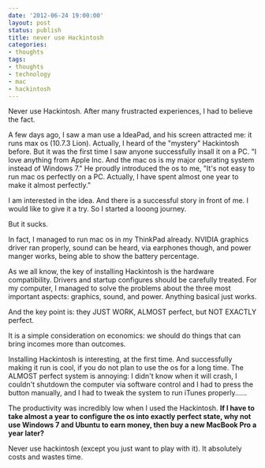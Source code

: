 ```yaml
---
date: '2012-06-24 19:00:00'
layout: post
status: publish
title: never use Hackintosh
categories:
- thoughts
tags:
- thoughts
- technology
- mac
- hackintosh
---
```


Never use Hackintosh. After many frustracted experiences, I had to believe the fact.

A few days ago, I saw a man use a IdeaPad, and his screen attracted me: it runs max os (10.7.3 Lion). Actually, I heard of the "mystery" Hackintosh before. But it was the first time I saw anyone successfully insall it on a PC. "I love anything from Apple Inc. And the mac os is my major operating system instead of Windows 7." He proudly introduced the os to me, "It's not easy to run mac os perfectly on a PC. Actually, I have spent almost one year to make it almost perfectly."

I am interested in the idea. And there is a successful story in front of me. I would like to give it a try. So I started a looong journey.

But it sucks.

In fact, I managed to run mac os in my ThinkPad already. NVIDIA graphics driver ran properly, sound can be heard, via earphones though, and power manger works, being able to show the battery percentage.

As we all know, the key of installing Hackintosh is the hardware compatibility. Drivers and startup configures should be carefully treated. For my computer, I managed to solve the problems about the three most important aspects: graphics, sound, and power. Anything basical just works.

And the key point is: they JUST WORK, ALMOST perfect, but NOT EXACTLY perfect.

It is a simple consideration on economics: we should do things that can bring incomes more than outcomes.

Installing Hackintosh is interesting, at the first time. And successfully making it run is cool, if you do not plan to use the os for a long time. The ALMOST perfect system is annoying: I didn't know when it will crash, I couldn't shutdown the computer via software control and I had to press the button manually, and I had to tweak the system to run iTunes properly......

The productivity was incredibly low when I used the Hackintosh. __If I have to take almost a year to configure the os into exactly perfect state, why not use Windows 7 and Ubuntu to earn money, then buy a new MacBook Pro a year later?__

Never use hackintosh (except you just want to play with it). It absolutely costs and wastes time.
